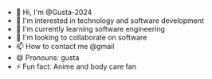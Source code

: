 - 👋 Hi, I'm @Gusta-2024
- 👀 I'm interested in technology and software development
- 🌱 I'm currently learning software engineering
- 💞️ I'm looking to collaborate on software
- 📫 How to contact me @gmail
- 😄 Pronouns: gusta
- ⚡ Fun fact: Anime and body care fan

<!---
Gusta-2024/Gusta-2024 is a ✨ special ✨ repository because its `README.md` (this file) appears on your GitHub profile.
You can click the Preview link to take a look at your changes.
--->
